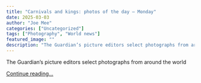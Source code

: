 ```yaml
---
title: "Carnivals and kings: photos of the day – Monday"
date: 2025-03-03
author: "Joe Mee"
categories: ["Uncategorized"]
tags: ["Photography", "World news"]
featured_image: ""
description: "The Guardian’s picture editors select photographs from around the world Continue reading......"
---
```


The Guardian’s picture editors select photographs from around the world

[Continue reading...](https://www.theguardian.com/news/gallery/2025/mar/03/carnivals-and-kings-photos-of-the-day-monday)
